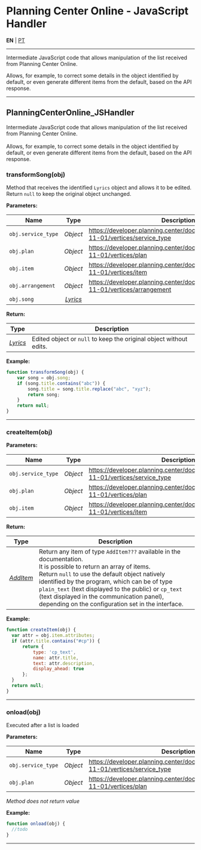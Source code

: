 # Planning Center Online - JavaScript Handler

**EN** | [PT](https://github.com/holyrics/Scripts/blob/main/PlanningCenterOnline_JavaScriptHandler.md)

---


Intermediate JavaScript code that allows manipulation of the list received from Planning Center Online.

Allows, for example, to correct some details in the object identified by default, or even generate different items from the default, based on the API response.

---

## PlanningCenterOnline_JSHandler
Intermediate JavaScript code that allows manipulation of the list received from Planning Center Online.<br> <br>Allows, for example, to correct some details in the object identified by default, or even generate different items from the default, based on the API response.

### transformSong(obj)
Method that receives the identified `Lyrics` object and allows it to be edited.<br>Return `null` to keep the original object unchanged.

**Parameters:**

| Name | Type  | Description |
| ---- | :---: | ------------|
| `obj.service_type` | _Object_ | <https://developer.planning.center/docs/#/apps/services/2018-11-01/vertices/service_type> |
| `obj.plan` | _Object_ | <https://developer.planning.center/docs/#/apps/services/2018-11-01/vertices/plan> |
| `obj.item` | _Object_ | <https://developer.planning.center/docs/#/apps/services/2018-11-01/vertices/item> |
| `obj.arrangement` | _Object_ | <https://developer.planning.center/docs/#/apps/services/2018-11-01/vertices/arrangement> |
| `obj.song` | _[Lyrics](https://github.com/holyrics/jslib/blob/main/README-en.md#lyrics)_ |  |


**Return:**

| Type  | Description |
| :---: | ------------|
| _[Lyrics](https://github.com/holyrics/jslib/blob/main/README-en.md#lyrics)_ | Edited object or `null` to keep the original object without edits. |


**Example:**

```javascript
function transformSong(obj) {
    var song = obj.song;
    if (song.title.contains("abc")) {
        song.title = song.title.replace("abc", "xyz");
        return song;
    }
    return null;
}
```

---

### createItem(obj)
**Parameters:**

| Name | Type  | Description |
| ---- | :---: | ------------|
| `obj.service_type` | _Object_ | <https://developer.planning.center/docs/#/apps/services/2018-11-01/vertices/service_type> |
| `obj.plan` | _Object_ | <https://developer.planning.center/docs/#/apps/services/2018-11-01/vertices/plan> |
| `obj.item` | _Object_ | <https://developer.planning.center/docs/#/apps/services/2018-11-01/vertices/item> |


**Return:**

| Type  | Description |
| :---: | ------------|
| _[AddItem](https://github.com/holyrics/jslib/blob/main/README-en.md#additem)_ | Return any item of type `AddItem???` available in the documentation.<br>It is possible to return an array of items.<br>Return `null` to use the default object natively identified by the program, which can be of type `plain_text` (text displayed to the public) or `cp_text` (text displayed in the communication panel), depending on the configuration set in the interface. |


**Example:**

```javascript
function createItem(obj) {
  var attr = obj.item.attributes;
  if (attr.title.contains("#cp")) {
      return {
          type: 'cp_text',
          name: attr.title,
          text: attr.description,
          display_ahead: true
      };
  }
  return null;
}
```

---

### onload(obj)
Executed after a list is loaded

**Parameters:**

| Name | Type  | Description |
| ---- | :---: | ------------|
| `obj.service_type` | _Object_ | <https://developer.planning.center/docs/#/apps/services/2018-11-01/vertices/service_type> |
| `obj.plan` | _Object_ | <https://developer.planning.center/docs/#/apps/services/2018-11-01/vertices/plan> |


_Method does not return value_

**Example:**

```javascript
function onload(obj) {
  //todo
}
```

---